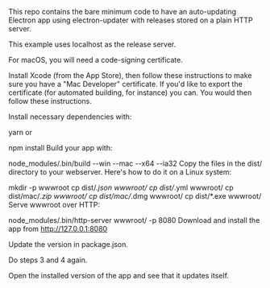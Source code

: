 This repo contains the bare minimum code to have an auto-updating Electron app using electron-updater with releases stored on a plain HTTP server.

This example uses localhost as the release server.

For macOS, you will need a code-signing certificate.

Install Xcode (from the App Store), then follow these instructions to make sure you have a "Mac Developer" certificate. If you'd like to export the certificate (for automated building, for instance) you can. You would then follow these instructions.

Install necessary dependencies with:

 yarn
or

 npm install
Build your app with:

 node_modules/.bin/build --win --mac --x64 --ia32
Copy the files in the dist/ directory to your webserver. Here's how to do it on a Linux system:

 mkdir -p wwwroot
 cp dist/*.json wwwroot/
 cp dist/*.yml wwwroot/
 cp dist/mac/*.zip wwwroot/
 cp dist/mac/*.dmg wwwroot/
 cp dist/*.exe wwwroot/
Serve wwwroot over HTTP:

 node_modules/.bin/http-server wwwroot/ -p 8080
Download and install the app from http://127.0.0.1:8080

Update the version in package.json.

Do steps 3 and 4 again.

Open the installed version of the app and see that it updates itself.